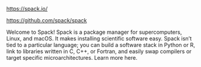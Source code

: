https://spack.io/

https://github.com/spack/spack

Welcome to Spack!
Spack is a package manager for supercomputers, Linux, and macOS. It makes installing scientific software easy. Spack isn’t tied to a particular language; you can build a software stack in Python or R, link to libraries written in C, C++, or Fortran, and easily swap compilers or target specific microarchitectures. Learn more here.